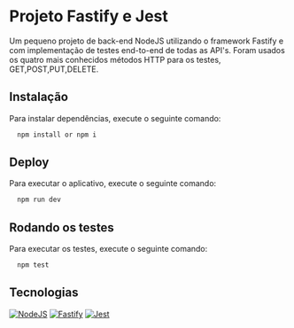 # Projeto Fastify e Jest

Um pequeno projeto de back-end NodeJS utilizando o framework Fastify e com implementação de testes end-to-end de todas as API's. Foram usados os quatro mais conhecidos métodos HTTP para os testes, GET,POST,PUT,DELETE.

## Instalação

Para instalar dependências, execute o seguinte comando:

```bash
  npm install or npm i
```

## Deploy

Para executar o aplicativo, execute o seguinte comando:

```bash
  npm run dev
```

## Rodando os testes

Para executar os testes, execute o seguinte comando:

```bash
  npm test
```

## Tecnologias

[![NodeJS](https://img.shields.io/badge/License-NodeJS-green.svg)](https://nodejs.org/en)
[![Fastify](https://img.shields.io/badge/License-Fastify-yellow.svg)](https://fastify.dev/)
[![Jest](https://img.shields.io/badge/License-Jest-blue.svg)](https://jestjs.io/)
